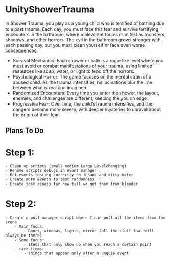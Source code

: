# UnityShowerTrauma
In Shower Trauma, you play as a young child who is terrified of bathing due to a past trauma. Each day, you must face this fear and survive terrifying encounters in the bathroom, where malevolent forces manifest as monsters, shadows, and other horrors. The evil in the bathroom grows stronger with each passing day, but you must clean yourself or face even worse consequences.

- Survival Mechanics: Each shower or bath is a roguelike level where you must avoid or combat manifestations of your trauma, using limited resources like soap, water, or light to fend off the horrors.
- Psychological Horror: The game focuses on the mental strain of a abused child. As the trauma intensifies, hallucinations blur the line between what is real and imagined.
- Randomized Encounters: Every time you enter the shower, the layout, enemies, and challenges are different, keeping the you on edge.
- Progressive Fear: Over time, the child’s trauma intensifies, and the dangers become more severe, with deeper mysteries to unravel about the origin of their fear.

## Plans To Do

# Step 1: 
	- Clean up scripts (small medium Large Levelchanging)
	- Rename scripts debugs in event manager 
	- Get events testing correctly on insane and dirty meter 
	- Create more events to test randomness
	- Create test assets for now till we get them from blender
# Step 2:
	- Create a pull manager script where I can pull all the items from the scene
		- Main focus: 
			- Doors, windows, lights, mirror (all the stuff that will always be there)
		- Some focus: 
			- Items that only show up when you reach a certain point
		- rare items: 
			- Things that appear only after a unquie event 